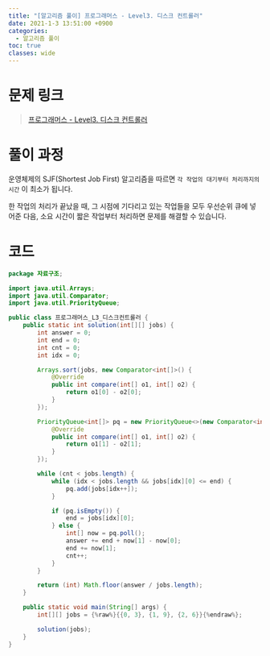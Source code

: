 ```yaml
---
title: "[알고리즘 풀이] 프로그래머스 - Level3. 디스크 컨트롤러"
date: 2021-1-3 13:51:00 +0900
categories:
  - 알고리즘 풀이
toc: true
classes: wide
---
```


# 문제 링크

> [프로그래머스 - Level3. 디스크 컨트롤러](https://programmers.co.kr/learn/courses/30/lessons/42627)

# 풀이 과정

운영체제의 SJF(Shortest Job First) 알고리즘을 따르면 `각 작업의 대기부터 처리까지의 시간` 이 최소가 됩니다.

한 작업의 처리가 끝났을 때, 그 시점에 기다리고 있는 작업들을 모두 우선순위 큐에 넣어준 다음, 소요 시간이 짧은 작업부터 처리하면 문제를 해결할 수 있습니다.

# 코드

```java
package 자료구조;

import java.util.Arrays;
import java.util.Comparator;
import java.util.PriorityQueue;

public class 프로그래머스_L3_디스크컨트롤러 {
    public static int solution(int[][] jobs) {
        int answer = 0;
        int end = 0;
        int cnt = 0;
        int idx = 0;

        Arrays.sort(jobs, new Comparator<int[]>() {
            @Override
            public int compare(int[] o1, int[] o2) {
                return o1[0] - o2[0];
            }
        });

        PriorityQueue<int[]> pq = new PriorityQueue<>(new Comparator<int[]>() {
            @Override
            public int compare(int[] o1, int[] o2) {
                return o1[1] - o2[1];
            }
        });

        while (cnt < jobs.length) {
            while (idx < jobs.length && jobs[idx][0] <= end) {
                pq.add(jobs[idx++]);
            }

            if (pq.isEmpty()) {
                end = jobs[idx][0];
            } else {
                int[] now = pq.poll();
                answer += end + now[1] - now[0];
                end += now[1];
                cnt++;
            }
        }

        return (int) Math.floor(answer / jobs.length);
    }

    public static void main(String[] args) {
        int[][] jobs = {%raw%}{{0, 3}, {1, 9}, {2, 6}}{%endraw%};

        solution(jobs);
    }
}
```